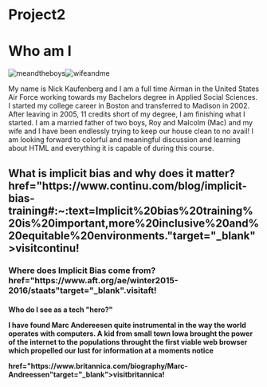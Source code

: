 # Project2
<!DOCTYPE html>
<html>
<head>
<meta charset="utf-8">
</head>
<body>
<h1>Who am I</h1> <!--please come up with something better than this-->
<img src="C:\Users\npkau\Dropbox\PC\Desktop\kids.jpg" alt="meandtheboys"><img src="![boston](https://github.com/npkaufenberg/Project2/assets/165511887/20da7ed9-8001-4ce4-b0e3-14426afefac3)" alt="wifeandme">

  <!--remember to add more description and pics-->
<p>My name is Nick Kaufenberg and I am a full time Airman in the United States Air Force working towards my Bachelors degree in Applied Social Sciences. I started my college career in Boston and transferred to Madison in 2002. After leaving in 2005, 11 credits short of my degree, I am finishing what I started. I am a married father of two boys, Roy and Malcolm (Mac) and my wife and I have been endlessly trying to keep our house clean to no avail! I am looking forward to colorful and meaningful discussion and learning about HTML and everything it is capable of during this course.<!--how can I make this more robust?-->
<h2>What is implicit bias and why does it matter? <a>href="https://www.continu.com/blog/implicit-bias-training#:~:text=Implicit%20bias%20training%20is%20important,more%20inclusive%20and%20equitable%20environments."target="_blank">visitcontinu!</a></h2> <!--make sure the link is viable and opens correctly-->
  <!--you need !(https://github.com/npkaufenberg/Project2/assets/165511887/68ba54e5-c45a-4958-90c5-9fbc68259ebf)
![flying](https://github.com/npkaufenberg/Project2/assets/165511887/0e45ec94-1d11-4f3c-9b2d-32a3bef5f1ab)
three more links and possibly a more clean approach using tabs-->
<h3>Where does Implicit Bias come from? <a>href="https://www.aft.org/ae/winter2015-2016/staats"target="_blank".visitaft!</a></h3>
<h4>Who do I see as a tech "hero?"<p> I have found Marc Andereesen quite instrumental in the way the world operates with computers. A kid from small town Iowa brought the power of the internet to the populations throught the first viable web browser which propelled our lust for information at a moments notice</p><a>href="https://www.britannica.com/biography/Marc-Andreessen"target="_blank">visitbritannica!</a></h4>



<body>
</html>

